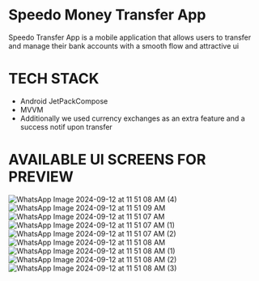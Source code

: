 # Speedo Money Transfer App #

Speedo Transfer App is a mobile application that allows users to transfer and manage their bank accounts with a smooth flow and attractive ui

# TECH STACK #

- Android JetPackCompose
- MVVM
- Additionally we used currency exchanges as an extra feature and a success notif upon transfer




# AVAILABLE UI SCREENS FOR PREVIEW #

![WhatsApp Image 2024-09-12 at 11 51 08 AM (4)](https://github.com/user-attachments/assets/df1bb6ca-f7a7-4c4c-82ee-82ca65719207)
![WhatsApp Image 2024-09-12 at 11 51 09 AM](https://github.com/user-attachments/assets/4c42a241-ab00-4baf-b236-06941a8e5cd9)
![WhatsApp Image 2024-09-12 at 11 51 07 AM](https://github.com/user-attachments/assets/94bf5072-b198-4e84-a977-f4ddf1cf4b7d)
![WhatsApp Image 2024-09-12 at 11 51 07 AM (1)](https://github.com/user-attachments/assets/c2f2e277-17a6-43d9-b072-f1e30fbd9535)
![WhatsApp Image 2024-09-12 at 11 51 07 AM (2)](https://github.com/user-attachments/assets/135a3099-dce4-47bd-90dd-3b84688c0936)
![WhatsApp Image 2024-09-12 at 11 51 08 AM](https://github.com/user-attachments/assets/a3a0a0e2-0f59-4504-85d0-07cd086efc64)
![WhatsApp Image 2024-09-12 at 11 51 08 AM (1)](https://github.com/user-attachments/assets/e2b0ec8e-132f-4801-b051-f29b943bd616)
![WhatsApp Image 2024-09-12 at 11 51 08 AM (2)](https://github.com/user-attachments/assets/bdcb5f11-b382-41c3-a081-8238dbc2e9bb)
![WhatsApp Image 2024-09-12 at 11 51 08 AM (3)](https://github.com/user-attachments/assets/80805969-60fc-4ec7-8cf3-9e940ed1f811)
